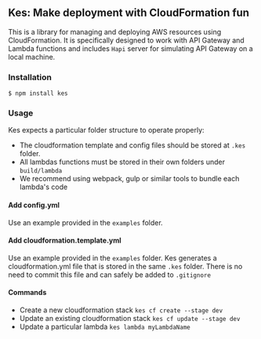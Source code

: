 ## Kes: Make deployment with CloudFormation fun

This is a library for managing and deploying AWS resources using CloudFormation. It is specifically designed to work with API Gateway and Lambda functions and includes `Hapi` server for simulating API Gateway on a local machine.

### Installation

    $ npm install kes

### Usage

Kes expects a particular folder structure to operate properly:

- The cloudformation template and config files should be stored at `.kes` folder.
- All lambdas functions must be stored in their own folders under `build/lambda`
- We recommend using webpack, gulp or similar tools to bundle each lambda's code

#### Add config.yml

Use an example provided in the `examples` folder.

#### Add cloudformation.template.yml

Use an example provided in the `examples` folder. Kes generates a cloudformation.yml file that is stored in the same `.kes` folder. There is no need to commit this file and can safely be added to `.gitignore`


#### Commands

- Create a new cloudformation stack `kes cf create --stage dev`
- Update an existing cloudformation stack `kes cf update --stage dev`
- Update a particular lambda `kes lambda myLambdaName`

